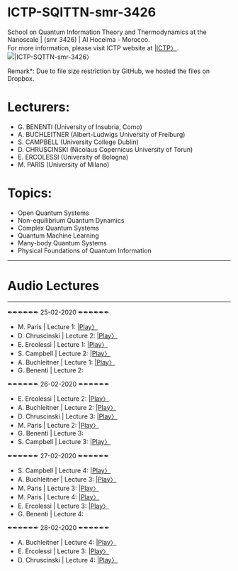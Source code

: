 # ICTP-SQITTN-smr-3426
School on Quantum Information Theory and Thermodynamics at the Nanoscale | (smr 3426) | Al Hoceima - Morocco.  
For more information, please visit ICTP website at [|ICTP〉](http://indico.ictp.it/event/9023/).
![|ICTP-SQTTN-smr-3426〉](https://raw.githubusercontent.com/etriZiko/ICTP-SQTTN-smr-3426/master/SQITTN.png) 

Remark*: Due to file size restriction by GitHub, we hosted the files on Dropbox.


# Lecturers:
- G. BENENTI (University of Insubria, Como)
- A. BUCHLEITNER (Albert-Ludwigs University of Freiburg)
- S. CAMPBELL (University College Dublin)
- D. CHRUSCINSKI (Nicolaus Copernicus University of Torun)
- E. ERCOLESSI (University of Bologna)
- M. PARIS (University of Milano)

# Topics:
- Open Quantum Systems
- Non-equilibrium Quantum Dynamics
- Complex Quantum Systems
- Quantum Machine Learning
- Many-body Quantum Systems
- Physical Foundations of Quantum Information
-----------------------------------------------------------------------------
#                                  Audio Lectures
-----------------------------------------------------------------------------
✒✒✒✒✒✒ 25-02-2020 ✒✒✒✒✒✒


- M. Paris | Lecture 1:  [|Play〉](https://www.dropbox.com/s/vxwrtwvrtrzj86p/ICTP-SQITTN-M.%20Paris_L1.mp3?dl=0)
- D. Chruscinski | Lecture 2:  [|Play〉](https://www.dropbox.com/s/a250hzgeu602jn2/ICTP-SQITTN-D.%20Chruscinski_L2.mp3?dl=0)
- E. Ercolessi | Lecture 1: [|Play〉](https://www.dropbox.com/s/zk97fir2iociu09/ICTP-SQITTN-E.%20Ercolessi_L1.mp3?dl=0)
- S. Campbell | Lecture 2: [|Play〉](https://www.dropbox.com/s/b3n9nfb5knwhmsi/ICTP-SQITTN-S.%20Campbell_L2.mp3?dl=0)
- A. Buchleitner | Lecture 1:  [|Play〉](https://www.dropbox.com/s/fjlgipuw822lt82/ICTP-SQITTN-A.%20Buchleitner_L1.mp3?dl=0)
- G. Benenti | Lecture 2: 


✒✒✒✒✒✒ 26-02-2020 ✒✒✒✒✒✒


- E. Ercolessi | Lecture 2: [|Play〉](https://www.dropbox.com/s/1wc59cxgk7rvmoi/ICTP-SQITTN-E.%20Ercolessi_L2.mp3?dl=0)
- A. Buchleitner | Lecture 2:  [|Play〉](https://www.dropbox.com/s/qahn7u3120v8dcx/ICTP-SQITTN-A.%20Buchleitner_L2.mp3?dl=0)
- D. Chruscinski | Lecture 3:  [|Play〉](https://www.dropbox.com/s/oepzeyskwm85wv5/ICTP-SQITTN-D.%20Chruscinski_L3.mp3?dl=0)
- M. Paris | Lecture 2:  [|Play〉](https://www.dropbox.com/s/a29jcryf75q56qs/ICTP-SQITTN-M.%20Paris_L2.mp3?dl=0)
- G. Benenti | Lecture 3: 
- S. Campbell | Lecture 3: [|Play〉](https://www.dropbox.com/s/k6gze2i0o14ku9d/ICTP-SQITTN-S.%20Campbell_L3.mp3?dl=0)


✒✒✒✒✒✒ 27-02-2020 ✒✒✒✒✒✒


- S. Campbell | Lecture 4: [|Play〉]()
- A. Buchleitner | Lecture 3: [|Play〉](https://www.dropbox.com/s/21u2z4s28s54xl9/ICTP-SQITTN-A.%20Buchleitner_L3.mp3?dl=0)
- M. Paris | Lecture 3:  [|Play〉](https://www.dropbox.com/s/tkdoaarpz5ywlfx/ICTP-SQITTN-M.%20Paris_L3.mp3?dl=0)
- M. Paris | Lecture 4:  [|Play〉](https://www.dropbox.com/s/gsuui0zlc1op2ga/ICTP-SQITTN-M.%20Paris_L4.mp3?dl=0)
- E. Ercolessi | Lecture 3: [|Play〉](https://www.dropbox.com/s/1njddhybaeery33/ICTP-SQITTN-E.%20Ercolessi_L3.mp3?dl=0)
- G. Benenti | Lecture 4: 


✒✒✒✒✒✒ 28-02-2020 ✒✒✒✒✒✒


- A. Buchleitner | Lecture 4: [|Play〉](https://www.dropbox.com/s/19v5md57g6shrom/ICTP-SQITTN-A.%20Buchleitner_L4.mp3?dl=0)
- E. Ercolessi | Lecture 3: [|Play〉](https://www.dropbox.com/s/5hyftfvm02sir7d/ICTP-SQITTN-E.%20Ercolessi_L4.mp3?dl=0)
- D. Chruscinski | Lecture 4: [|Play〉](https://www.dropbox.com/s/85q8l4libzvgyh9/ICTP-SQITTN-D.%20Chruscinski_L4.mp3?dl=0)
